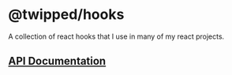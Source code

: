 @twipped/hooks
===

A collection of react hooks that I use in many of my react projects.

## [API Documentation](https://github.com/Twipped/hooks/tree/main/docs)